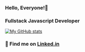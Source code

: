 ### Hello, Everyone!👋
### Fullstack Javascript Developer

[![My GitHub stats](https://github-readme-stats.vercel.app/api?username=hidayahhtaufik&show_icons=true&count_private=true&theme=vue-dark&include_all_commits=true)](https://github.com/hidayahhtaufik?tab=repositories)

<!-- [![Top Langs](https://github-readme-stats.vercel.app/api/top-langs/?username=muhsatrio&layout=compact&theme=dark)](https://github.com/anuraghazra/github-readme-stats) -->



### 📝 Find me on [Linked.in](https://www.linkedin.com/in/hidayahhtaufik/)	
<!---	
hidayahhtaufikk/hidayahhtaufikk is a ✨ special ✨ repository because its `README.md` (this file) appears on your GitHub profile.	
You can click the Preview link to take a look at your changes.	
--->

